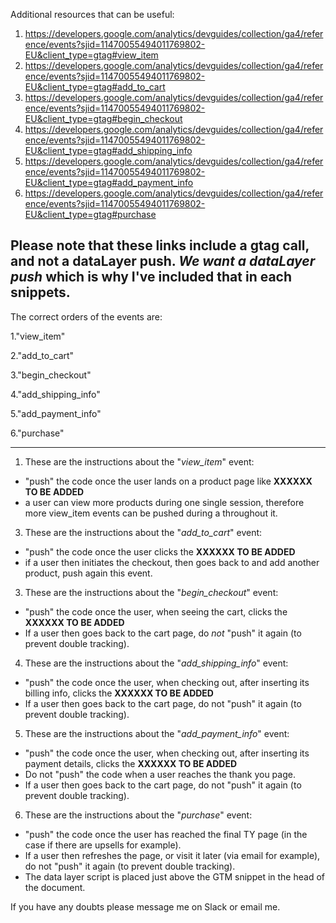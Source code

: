 Additional resources that can be useful:

1. https://developers.google.com/analytics/devguides/collection/ga4/reference/events?sjid=11470055494011769802-EU&client_type=gtag#view_item
2. https://developers.google.com/analytics/devguides/collection/ga4/reference/events?sjid=11470055494011769802-EU&client_type=gtag#add_to_cart
3. https://developers.google.com/analytics/devguides/collection/ga4/reference/events?sjid=11470055494011769802-EU&client_type=gtag#begin_checkout
4. https://developers.google.com/analytics/devguides/collection/ga4/reference/events?sjid=11470055494011769802-EU&client_type=gtag#add_shipping_info
5. https://developers.google.com/analytics/devguides/collection/ga4/reference/events?sjid=11470055494011769802-EU&client_type=gtag#add_payment_info
6. https://developers.google.com/analytics/devguides/collection/ga4/reference/events?sjid=11470055494011769802-EU&client_type=gtag#purchase

Please note that these links include a gtag call, and not a dataLayer push. _We want a dataLayer push_ which is why I've included that in each snippets.
----------------------------------------------------------------------
The correct orders of the events are:

1."view_item"

2."add_to_cart"

3."begin_checkout"

4."add_shipping_info"

5."add_payment_info"

6."purchase"

--------------------------------------------------------------


1. These are the instructions about the "_view_item_" event:
- "push" the code once the user lands on a product page like **XXXXXX TO BE ADDED**
- a user can view more products during one single session, therefore more view_item events can be pushed during a throughout it.

  

3. These are the instructions about the "_add_to_cart_" event:
- "push" the code once the user clicks the **XXXXXX TO BE ADDED**
- if a user then initiates the checkout, then goes back to and add another product, push again this event. 


3. These are the instructions about the "_begin_checkout_" event:
- "push" the code once the user, when seeing the cart, clicks the **XXXXXX TO BE ADDED**
- If a user then goes back to the cart page, do _not_ "push" it again (to prevent double tracking).


4. These are the instructions about the "_add_shipping_info_" event:
- "push" the code once the user, when checking out, after inserting its billing info, clicks the **XXXXXX TO BE ADDED**
- If a user then goes back to the cart page, do not "push" it again (to prevent double tracking).


5. These are the instructions about the "_add_payment_info_" event:
- "push" the code once the user, when checking out, after inserting its payment details, clicks the **XXXXXX TO BE ADDED**
- Do not "push" the code when a user reaches the thank you page.
- If a user then goes back to the cart page, do not "push" it again (to prevent double tracking).


6. These are the instructions about the "_purchase_" event:
- "push" the code once the user has reached the final TY page (in the case if there are upsells for example).
- If a user then refreshes the page, or visit it later (via email for example), do not "push" it again (to prevent double tracking).
- The data layer script is placed just above the GTM snippet in the head of the document.


If you have any doubts please message me on Slack or email me. 
